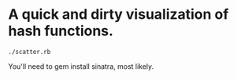 # A quick and dirty visualization of hash functions.

    ./scatter.rb

You'll need to gem install sinatra, most likely.

